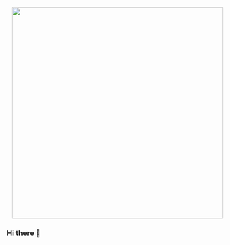 <div id="header" align="center">
  <img src="https://giphy.com/embed/9CffOPMLx0Hf2" width="480"/>
</div>

### Hi there 👋

<!--
**evgenkoks/evgenkoks** is a ✨ _special_ ✨ repository because its `README.md` (this file) appears on your GitHub profile.

Here are some ideas to get you started:

- 🔭 I’m currently working on ...
- 🌱 I’m currently learning ...
- 👯 I’m looking to collaborate on ...
- 🤔 I’m looking for help with ...
- 💬 Ask me about ...
- 📫 How to reach me: ...
- 😄 Pronouns: ...
- ⚡ Fun fact: ...
-->
